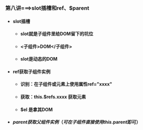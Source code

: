 ### 第八讲===>slot插槽和ref、$parent

- #### slot插槽

  - #### slot就是子组件里给DOM留下的坑位

  - #### <子组件>DOM</子组件>

  - #### slot是动态的DOM

- #### ref获取子组件实例

  - #### 识别：在子组件或元素上使用属性ref="xxxx"

  - #### 获取：this.$refs.xxxx 获取元素

  - #### $el 是拿其DOM

- #### $parent获取父组件实例（可在子组件直接使用this.$parent即可）


